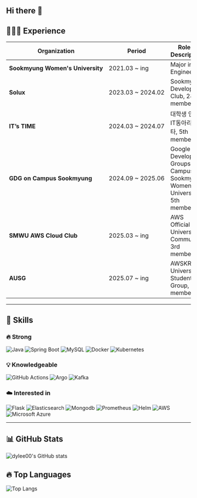## Hi there 👋

<!--
**dylee00/dylee00** is a ✨ _special_ ✨ repository because its `README.md` (this file) appears on your GitHub profile.

Here are some ideas to get you started:

- 🔭 I’m currently working on ...
- 🌱 I’m currently learning ...
- 👯 I’m looking to collaborate on ...
- 🤔 I’m looking for help with ...
- 💬 Ask me about ...
- 📫 How to reach me: ...
- 😄 Pronouns: ...
- ⚡ Fun fact: ...
-->

## 👩🏻‍💻 Experience  
| Organization | Period | Role & Description |
| --------------------- | ----------------- | --------------------------------- |
| **Sookmyung&nbsp;Women's&nbsp;University** | 2021.03 ~ ing | Major in IT Engineering |
| **Solux** | 2023.03&nbsp;~&nbsp;2024.02 | Sookmyung Developers Club, 28th member |
| **IT’s TIME** | 2024.03&nbsp;~&nbsp;2024.07 | 대학생 연합 IT동아리 잇타, 5th member |
| **GDG on Campus Sookmyung** | 2024.09&nbsp;~&nbsp;2025.06 | Google Developer Groups on Campus - Sookmyung Women's University, 5th member |
| **SMWU AWS Cloud Club** | 2025.03 ~ ing | AWS Official University Community, 3rd member |
| **AUSG** | 2025.07 ~ ing | AWSKRUG University Student Group, 9th member |

---

## 🔧 Skills  

### 🔥 **Strong**
![Java](https://img.shields.io/badge/Java-007396?style=flat-square&logo=java&logoColor=white)
![Spring Boot](https://img.shields.io/badge/SpringBoot-6DB33F?style=flat-square&logo=springboot&logoColor=white)
![MySQL](https://img.shields.io/badge/MySQL-4479A1?style=flat-square&logo=mysql&logoColor=white)
![Docker](https://img.shields.io/badge/Docker-2496ED?style=flat-square&logo=docker&logoColor=white)
![Kubernetes](https://img.shields.io/badge/Kubernetes-326ce5?style=flat-square&logo=kubernetes&logoColor=white)

### 💡 **Knowledgeable**
![GitHub Actions](https://img.shields.io/badge/GitHubActions-2088FF?style=flat-square&logo=githubactions&logoColor=white)
![Argo](https://img.shields.io/badge/Argo-EF7B4D?style=flat-square&logo=argo&logoColor=white)
![Kafka](https://img.shields.io/badge/Apache%20Kafka-231F20?style=flat-square&logo=apachekafka&logoColor=white)

### ☁️ **Interested in**
![Flask](https://img.shields.io/badge/Flask-3BABC3?style=flat-square&logo=flask&logoColor=white)
![Elasticsearch](https://img.shields.io/badge/Elasticsearch-005571?style=flat-square&logo=elasticsearch&logoColor=white)
![Mongodb](https://img.shields.io/badge/Mongodb-47A248?style=flat-square&logo=mongodb&logoColor=white)
![Prometheus](https://img.shields.io/badge/Prometheus-E6522C?style=flat-square&logo=prometheus&logoColor=white)
![Helm](https://img.shields.io/badge/Helm-0F1689?style=flat-square&logo=helm&logoColor=white)
![AWS](https://img.shields.io/badge/AWS-232F3E?style=flat-square&logo=amazon-aws&logoColor=white)
![Microsoft Azure](https://img.shields.io/badge/Microsoft%20Azure-0078D4?style=flat-square&logo=microsoft-azure&logoColor=white)

---

## 📊 GitHub Stats  
![dylee00's GitHub stats](https://github-readme-stats.vercel.app/api?username=dylee00&show_icons=true&theme=buefy&hide=stars,contribs&rank_icon=github)

## 🔥 Top Languages  
![Top Langs](https://github-readme-stats.vercel.app/api/top-langs/?username=dylee00&layout=compact&theme=donut)
